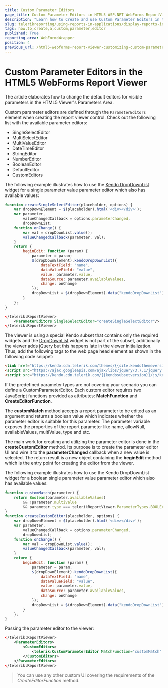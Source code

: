 ```yaml
---
title: Custom Parameter Editors
page_title: Custom Parameter Editors in HTML5 ASP.NET WebForms ReportViewer
description: "Learn how to Create and use Custom Parameter Editors in the HTML5 ASP.NET WebForms ReportViewer in Telerik Reporting."
slug: telerikreporting/using-reports-in-applications/display-reports-in-applications/web-application/html5-asp.net-web-forms-report-viewer/customizing/how-to-create-a-custom-parameter-editor
tags: how,to,create,a,custom,parameter,editor
published: True
reporting_area: WebFormsWrapper
position: 4
previous_url: /html5-webforms-report-viewer-customizing-custom-parameter-editor
---
```


# Custom Parameter Editors in the HTML5 WebForms Report Viewer

The article elaborates how to change the default editors for visible parameters in the HTML5 Viewer's Parameters Area.

Custom parameter editors are defined through the `ParameterEditors` element when creating the report viewer control. Check out the following list with the available parameter editors:

- SingleSelectEditor
- MultiSelectEditor
- MultiValueEditor
- DateTimeEditor
- StringEditor
- NumberEditor
- BooleanEditor
- DefaultEditor
- CustomEditors

The following example illustrates how to use the [Kendo DropDownList](https://demos.telerik.com/kendo-ui/dropdownlist/index) widget for a single parameter value parameter editor which also has available values:

```JavaScript
function createSingleSelectEditor(placeholder, options) {
	var dropDownElement = $(placeholder).html('<div></div>');
	var parameter,
		valueChangedCallback = options.parameterChanged,
		dropDownList;
	function onChange() {
		var val = dropDownList.value();
		valueChangedCallback(parameter, val);
	}
	return {
		beginEdit: function (param) {
			parameter = param;
			$(dropDownElement).kendoDropDownList({
				dataTextField: "name",
				dataValueField: "value",
				value: parameter.value,
				dataSource: parameter.availableValues,
				change: onChange
			});
			dropDownList = $(dropDownElement).data("kendoDropDownList");
		}
	};
}
```

```XML
</telerik:ReportViewer>
	<ParameterEditors SingleSelectEditor="createSingleSelectEditor"/>
</telerik:ReportViewer>
```

The viewer is using a special Kendo subset that contains only the required widgets and the [DropDownList](https://demos.telerik.com/kendo-ui/dropdownlist/index) widget is not part of the subset, additionally the viewer adds jQuery but this happens late in the viewer initialization. Thus, add the following tags to the web page head element as shown in the following code snippet:

```HTML
<link href="https://kendo.cdn.telerik.com/themes/{{site.kendothemeversion}}/default/default-ocean-blue.css" rel="stylesheet" />
<script src="https://ajax.googleapis.com/ajax/libs/jquery/3.7.1/jquery.min.js"> </script>
<script src="https://kendo.cdn.telerik.com/{{kendosubsetversion}}/js/kendo.all.min.js"></script>
```

If the predefined parameter types are not covering your scenario you can define a CustomParameterEditor. Each custom editor requires two JavaScript functions provided as attributes: **MatchFunction** and **CreateEditorFunction**.

The **customMatch** method accepts a report parameter to be edited as an argument and returns a boolean value which indicates whether the parameter editor is suitable for this parameter. The parameter variable exposes the properties of the report parameter like name, allowNull, availableValues, multiValue, type and etc.

The main work for creating and utilizing the parameter editor is done in the **createCustomEditor** method. Its purpose is to create the parameter editor UI and wire it to the **parameterChanged** callback when a new value is selected. The return result is a new object containing the **beginEdit** method which is the entry point for creating the editor from the viewer.

The following example illustrates how to use the Kendo DropDownList widget for a boolean single parameter value parameter editor which also has available values:

```JavaScript
function customMatch(parameter) {
	return Boolean(parameter.availableValues)
		&& !parameter.multivalue
		&& parameter.type === telerikReportViewer.ParameterTypes.BOOLEAN;
}
function createCustomEditor(placeholder, options) {
	var dropDownElement = $(placeholder).html('<div></div>');
	var parameter,
		valueChangedCallback = options.parameterChanged,
		dropDownList;
	function onChange() {
		var val = dropDownList.value();
		valueChangedCallback(parameter, val);
	}
	return {
		beginEdit: function (param) {
			parameter = param;
			$(dropDownElement).kendoDropDownList({
				dataTextField: "name",
				dataValueField: "value",
				value: parameter.value,
				dataSource: parameter.availableValues,
				change: onChange
			});
			dropDownList = $(dropDownElement).data("kendoDropDownList");
		}
	};
}
```

Passing the parameter editor to the viewer:

```XML
</telerik:ReportViewer>
	<ParameterEditors>
		<CustomEditors>
			<telerik:CustomParameterEditor MatchFunction="customMatch" CreateEditorFunction="createCustomEditor"></telerik:CustomParameterEditor>
		</CustomEditors>
	</ParameterEditors>
</telerik:ReportViewer>
```

> You can use any other custom UI covering the requirements of the _CreateEditorFunction_ method.
